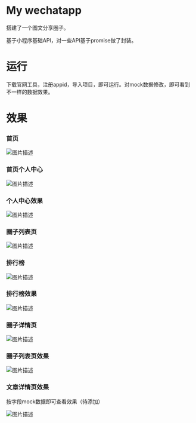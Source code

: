 # My wechatapp

搭建了一个图文分享圈子。

基于小程序基础API，对一些API基于promise做了封装。

# 运行

下载官网工具，注册appid，导入项目，即可运行。对mock数据修改，即可看到不一样的数据效果。

# 效果

### 首页
![图片描述][1]

### 首页个人中心

![图片描述][2]

### 个人中心效果

![图片描述][3]

### 圈子列表页

![图片描述][4]

### 排行榜

![图片描述][5]

### 排行榜效果

![图片描述][6]

### 圈子详情页

![图片描述][7]

### 圈子列表页效果

![图片描述][8]

### 文章详情页效果

按字段mock数据即可查看效果（待添加）

![图片描述][9]


  [1]: assets/showpics/1.jpg
  [2]: assets/showpics/2.jpg
  [3]: assets/showpics/3.jpg
  [4]: assets/showpics/4.jpg
  [5]: assets/showpics/5.jpg
  [6]: assets/showpics/6.jpg
  [7]: assets/showpics/7.jpg
  [8]: assets/showpics/8.jpg
  [9]: assets/showpics/9.jpg
